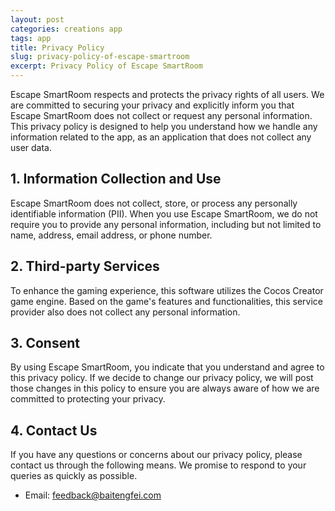 ```yaml
---
layout: post
categories: creations app
tags: app
title: Privacy Policy
slug: privacy-policy-of-escape-smartroom
excerpt: Privacy Policy of Escape SmartRoom
---
```


Escape SmartRoom respects and protects the privacy rights of all users. We are committed to securing your privacy and explicitly inform you that Escape SmartRoom does not collect or request any personal information. This privacy policy is designed to help you understand how we handle any information related to the app, as an application that does not collect any user data.

## **1. Information Collection and Use**

Escape SmartRoom does not collect, store, or process any personally identifiable information (PII). When you use Escape SmartRoom, we do not require you to provide any personal information, including but not limited to name, address, email address, or phone number.

## **2. Third-party Services**

To enhance the gaming experience, this software utilizes the Cocos Creator game engine. Based on the game's features and functionalities, this service provider also does not collect any personal information.

## **3. Consent**

By using Escape SmartRoom, you indicate that you understand and agree to this privacy policy. If we decide to change our privacy policy, we will post those changes in this policy to ensure you are always aware of how we are committed to protecting your privacy.

## **4. Contact Us**

If you have any questions or concerns about our privacy policy, please contact us through the following means. We promise to respond to your queries as quickly as possible.

- Email: feedback@baitengfei.com
